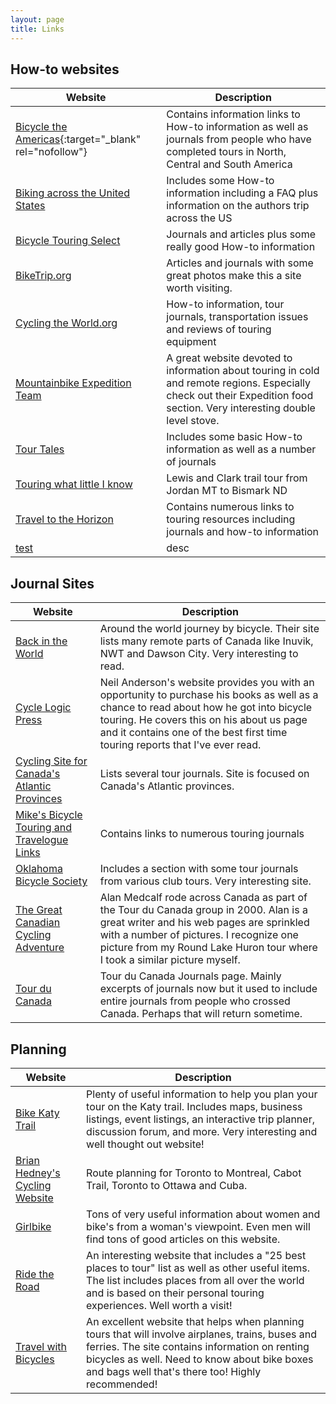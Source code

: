 ```yaml
---
layout: page
title: Links
---
```




## How-to websites

| Website      | Description |
| ----------- | ----------- |
| [Bicycle the Americas](http://www.bicycletheamericas.com/){:target="_blank" rel="nofollow"}      | Contains information links to How-to information as well as journals from people who have completed tours in North, Central and South America       |
| [Biking across the United States](http://www.biketouring.net/)      | Includes some How-to information including a FAQ plus information on the authors trip across the US        |
| [Bicycle Touring Select](http://www.inet.uni2.dk/~ernst/touring/)      | Journals and articles plus some really good How-to information        |
| [BikeTrip.org](http://www.biketrip.org/)      | Articles and journals with some great photos make this a site worth visiting.        |
| [Cycling the World.org](http://www.cyclingtheworld.org/)      | How-to information, tour journals, transportation issues and reviews of touring equipment        |
| [Mountainbike Expedition Team](http://www.mountainbike-expedition-team.de/page.html)      | A great website devoted to information about touring in cold and remote regions. Especially check out their Expedition food section. Very interesting double level stove.        |
| [Tour Tales](http://www.tour-tales.com/)      | Includes some basic How-to information as well as a number of journals        |
| [Touring what little I know](http://www.mountainbikingx.com/Ride/Touring/touring.htm)      | Lewis and Clark trail tour from Jordan MT to Bismark ND        |
| [Travel to the Horizon](http://www.raph.nl/cgi-bin/dbman/db.pl)      | Contains numerous links to touring resources including journals and how-to information        |
| [test](link)      | desc        |




## Journal Sites

| Website      | Description |
| ----------- | ----------- |
| [Back in the World](http://www.backintheworld.com/)      | Around the world journey by bicycle. Their site lists many remote parts of Canada like Inuvik, NWT and Dawson City. Very interesting to read.        |
| [Cycle Logic Press](http://www.cyclelogicpress.com/)      | Neil Anderson's website provides you with an opportunity to purchase his books as well as a chance to read about how he got into bicycle touring. He covers this on his about us page and it contains one of the best first time touring reports that I've ever read.        |
| [Cycling Site for Canada's Atlantic Provinces](http://www.atlanticcanadacycling.com/planning/journals/index.html)      | Lists several tour journals. Site is focused on Canada's Atlantic provinces.        |
| [Mike's Bicycle Touring and Travelogue Links](http://www.mikebentley.com/bike/touring.htm)      | Contains links to numerous touring journals        |
| [Oklahoma Bicycle Society](http://www.oklahomabicyclesociety.com/tales.htm)      | Includes a section with some tour journals from various club tours. Very interesting site.        |
| [The Great Canadian Cycling Adventure](http://www.medcalf.ca/)      | Alan Medcalf rode across Canada as part of the Tour du Canada group in 2000. Alan is a great writer and his web pages are sprinkled with a number of pictures. I recognize one picture from my Round Lake Huron tour where I took a similar picture myself.        |
| [Tour du Canada](http://www.tourducanada.com/Journals.htm)      | Tour du Canada Journals page. Mainly excerpts of journals now but it used to include entire journals from people who crossed Canada. Perhaps that will return sometime.        |

## Planning

| Website      | Description |
| ----------- | ----------- |
| [Bike Katy Trail](http://www.bikekatytrail.com/)      | Plenty of useful information to help you plan your tour on the Katy trail. Includes maps, business listings, event listings, an interactive trip planner, discussion forum, and more. Very interesting and well thought out website!        |
| [Brian Hedney's Cycling Website](http://www.hedney.com/)      | Route planning for Toronto to Montreal, Cabot Trail, Toronto to Ottawa and Cuba.        |
| [Girlbike](http://www.girlbike.com/)      | Tons of very useful information about women and bike's from a woman's viewpoint. Even men will find tons of good articles on this website.        |
| [Ride the Road](http://www.ridetheroad.com/)      | An interesting website that includes a "25 best places to tour" list as well as other useful items. The list includes places from all over the world and is based on their personal touring experiences. Well worth a visit!        |
| [Travel with Bicycles](http://www.bikeaccess.net/)      | An excellent website that helps when planning tours that will involve airplanes, trains, buses and ferries. The site contains information on renting bicycles as well. Need to know about bike boxes and bags well that's there too! Highly recommended!        |

